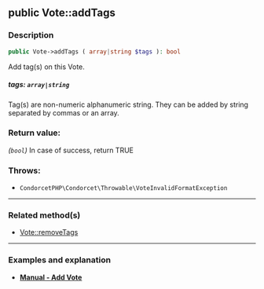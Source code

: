 ## public Vote::addTags

### Description    

```php
public Vote->addTags ( array|string $tags ): bool
```

Add tag(s) on this Vote.
    

##### **tags:** *```array|string```*   
Tag(s) are non-numeric alphanumeric string. They can be added by string separated by commas or an array.    


### Return value:   

*(```bool```)* In case of success, return TRUE



### Throws:   

* ```CondorcetPHP\Condorcet\Throwable\VoteInvalidFormatException```

---------------------------------------

### Related method(s)      

* [Vote::removeTags](../Vote%20Class/public%20Vote--removeTags.md)    

---------------------------------------

### Examples and explanation

* **[Manual - Add Vote](https://github.com/julien-boudry/Condorcet/wiki/II-%23-B.-Vote-management-%23-1.-Add-Vote)**    
